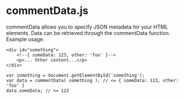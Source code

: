 commentData.js
===

commentData allows you to specify JSON metadata for your HTML elements. Data can be retrieved through the commentData function. Example usage:

    <div id="something">
        <!--{ someData: 123, other: 'foo' }-->
        <p>... Other content...</p>
    </div>
    
    var something = document.getElementById('something');
    var data = commentData( something ); // <= { someData: 123, other: 'foo' }
    data.someData; // <= 123